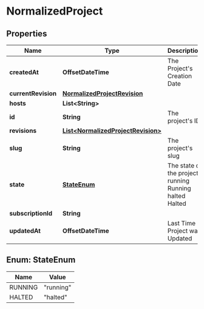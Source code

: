 

# NormalizedProject


## Properties

| Name | Type | Description | Notes |
|------------ | ------------- | ------------- | -------------|
|**createdAt** | **OffsetDateTime** | The Project&#39;s Creation Date |  [readonly] |
|**currentRevision** | [**NormalizedProjectRevision**](NormalizedProjectRevision.md) |  |  |
|**hosts** | **List&lt;String&gt;** |  |  |
|**id** | **String** | The project&#39;s ID. |  [readonly] |
|**revisions** | [**List&lt;NormalizedProjectRevision&gt;**](NormalizedProjectRevision.md) |  |  |
|**slug** | **String** | The project&#39;s slug |  [readonly] |
|**state** | [**StateEnum**](#StateEnum) | The state of the project. running Running halted Halted |  [readonly] |
|**subscriptionId** | **String** |  |  [optional] |
|**updatedAt** | **OffsetDateTime** | Last Time Project was Updated |  [readonly] |



## Enum: StateEnum

| Name | Value |
|---- | -----|
| RUNNING | &quot;running&quot; |
| HALTED | &quot;halted&quot; |



